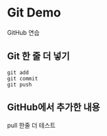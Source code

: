 # Git Demo

GitHub 연습

## Git 한 줄 더 넣기

```
git add
git commit
git push

```

## GitHub에서 추가한 내용
pull 한줄 더 테스트

